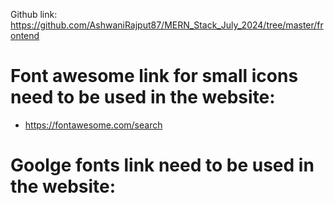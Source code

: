Github link: https://github.com/AshwaniRajput87/MERN_Stack_July_2024/tree/master/frontend

# Font awesome link for small icons need to be used in the website: 
  - https://fontawesome.com/search

<link rel="stylesheet" href="https://cdnjs.cloudflare.com/ajax/libs/font-awesome/6.0.0/css/all.min.css" integrity="sha512-9usAa10IRO0HhonpyAIVpjrylPvoDwiPUiKdWk5t3PyolY1cOd4DSE0Ga+ri4AuTroPR5aQvXU9xC6qOPnzFeg==" crossorigin="anonymous" referrerpolicy="no-referrer" />

# Goolge fonts link need to be used in the website: 
<link href="https://fonts.googleapis.com/css?family=Lato&display=swap" rel="stylesheet">